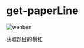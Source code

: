 # get-paperLine
![wenben](https://user-images.githubusercontent.com/48920272/180065596-8d79759e-ef71-461e-8096-1795f35a114a.jpg)

获取题目的横杠
